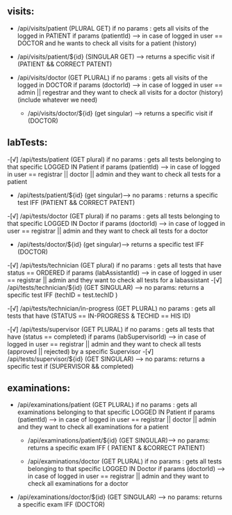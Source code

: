 ## visits: 
- /api/visits/patient (PLURAL GET)
  if no params : gets all visits of the logged in PATIENT
  if params (patientId) --> in case of logged in user == DOCTOR and he wants to check all visits for a patient (history)
- /api/visits/patient/${id} (SINGULAR GET) --> 
  returns a specific visit if (PATIENT && CORRECT PATENT)

- /api/visits/doctor (GET PLURAL)
  if no params : gets all visits of the logged in DOCTOR
  if params (doctorId) --> in case of logged in user == admin || regestrar and they want to check all visits for a doctor (history) (include whatever we need)
  - /api/visits/doctor/${id} (get singular) --> 
  returns a specific visit if (DOCTOR)

## labTests: 
-[√] /api/tests/patient  (GET plural)
  if no params : gets all tests belonging to that specific LOGGED IN Patient
  if params (patientId) --> in case of logged in user == registrar || doctor || admin and they want to check all tests for a patient
  - /api/tests/patient/${id} (get singular)--> 
  no params : returns a specific test IFF (PATIENT && CORRECT PATENT)

-[√] /api/tests/doctor (GET plural)
  if no params : gets all tests belonging to that specific LOGGED IN Doctor
  if params (doctorId) --> in case of logged in user == registrar || admin and they want to check all tests for a doctor
  - /api/tests/doctor/${id} (get singular)--> returns a specific test IFF (DOCTOR)

-[√] /api/tests/technician (GET plural)
  if no params : gets all tests that have status == ORDERED
  if params (labAssistantId) --> in case of logged in user == registrar || admin and they want to check all tests for a labassistant
  -[√] /api/tests/technician/${id} (GET SINGULAR) --> 
  no params: returns a specific test IFF (techID = test.techID ) 

-[√] /api/tests/technician/in-progress (GET PLURAL)
  no params : gets all tests that have (STATUS == IN-PROGRESS & TECHID == HIS ID)

-[√] /api/tests/supervisor (GET PLURAL)
  if no params : gets all tests that have (status == completed)
  if params (labSupervisorId) --> in case of logged in user == registrar || admin and they want to check all tests (approved || rejected) by a specific Supervisor
-[√] /api/tests/supervisor/${id} (GET SINGULAR) --> 
  no params: returns a specific test if (SUPERVISOR && completed)


## examinations: 
- /api/examinations/patient (GET PLURAL)
  if no params : gets all examinations belonging to that specific LOGGED IN Patient
  if params (patientId) --> in case of logged in user == registrar || doctor || admin and they want to check all examinations for a patient
  - /api/examinations/patient/${id} (GET SINGULAR)--> 
  no params: returns a specific exam IFF ( PATIENT & &CORRECT PATIENT)

  - /api/examinations/doctor (GET PLURAL)
  if no params : gets all tests belonging to that specific LOGGED IN Doctor
  if params (doctorId) --> in case of logged in user == registrar || admin and they want to check all examinations for a doctor
- /api/examinations/doctor/${id} (GET SINGULAR) --> 
  no params: returns a specific exam IFF (DOCTOR)

